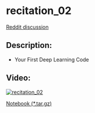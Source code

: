 # recitation_02
[Reddit discussion](https://www.reddit.com/r/IntroToDL/comments/d6tzay/recitation_02_and_discussion/)

## Description:
  - Your First Deep Learning Code

## Video:
[![recitation_02](https://img.youtube.com/vi/s9KAFrOCw54/0.jpg)](https://www.youtube.com/watch?v=s9KAFrOCw54)

  [Notebook (*.tar.gz)](http://deeplearning.cs.cmu.edu/document/recitation/Recitation2.tar.gz)
  
